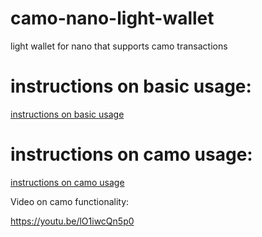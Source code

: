 # camo-nano-light-wallet
light wallet for nano that supports camo transactions

# instructions on basic usage:
[instructions on basic usage](docs/basic-usage.md)

# instructions on camo usage:
[instructions on camo usage](docs/camo-usage.md)

Video on camo functionality:

https://youtu.be/lO1iwcQn5p0
